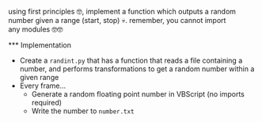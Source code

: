 using first principles 🤓, implement a function which outputs a random number given a range (start, stop) 💀. remember, you cannot import any modules 🤓🤓

*** Implementation
- Create a `randint.py` that has a function that reads a file containing a number, and performs transformations to get a random number within a given range
- Every frame...
  - Generate a random floating point number in VBScript (no imports required)
  - Write the number to `number.txt`
